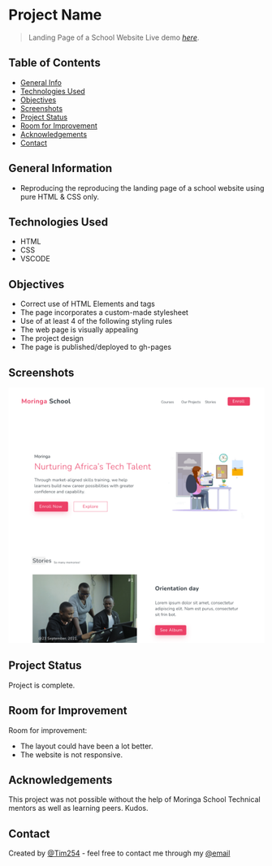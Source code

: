 # Project Name
> Landing Page of a School Website
> Live demo [_here_](https://tim254.github.io/MSIP-01/). 

## Table of Contents
* [General Info](#general-information)
* [Technologies Used](#technologies-used)
* [Objectives](#objectives)
* [Screenshots](#screenshots)
* [Project Status](#project-status)
* [Room for Improvement](#room-for-improvement)
* [Acknowledgements](#acknowledgements)
* [Contact](#contact)



## General Information
- Reproducing the reproducing the landing page of a school website using pure HTML & CSS only.


## Technologies Used
- HTML
- CSS
- VSCODE


## Objectives

- Correct use of HTML Elements and tags 
- The page incorporates a custom-made stylesheet 
- Use of at least 4 of the following styling rules
- The web page is visually appealing
- The project design
- The page is published/deployed to gh-pages


## Screenshots
![Example screenshot](./assets/images/Snippet.png)




## Project Status
Project is complete.


## Room for Improvement

Room for improvement:
- The layout could have been a lot better.
- The website is not responsive.



## Acknowledgements
This project was not possible without the help of Moringa School Technical mentors as well as learning peers. Kudos.


## Contact
Created by [@Tim254](https://github.com/Tim254) - feel free to contact me through my [@email](tim.mailu@gmail.com)

